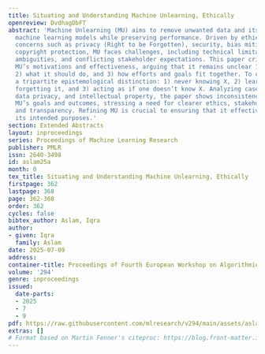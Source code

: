 ```yaml
---
title: Situating and Understanding Machine Unlearning, Ethically
openreview: DvdhagDbFT
abstract: 'Machine Unlearning (MU) aims to remove unwanted data and its effects from
  machine learning models while preserving performance. Driven by ethical and legal
  concerns such as privacy (Right to be Forgotten), security, bias mitigation, and
  copyright protection, MU faces challenges, including technical limitations, ethical
  ambiguities, and conflicting stakeholder expectations. This paper critically examines
  MU’s motivations and effectiveness, arguing that it remains unclear 1) what MU does,
  2) what it should do, and 3) how efforts and goals fit together. To clarify, I introduce
  a tripartite epistemological distinction: 1) never knowing X, 2) learning X and
  forgetting it, and 3) acting as if one doesn’t know X. Analyzing cases of copyright,
  data privacy, and intellectual property, the paper shows inconsistencies between
  MU’s goals and outcomes, stressing a need for clearer ethics, stakeholder engagement,
  and transparency. Refining MU is crucial to ensuring that it effectively serves
  its intended purposes.'
section: Extended Abstracts
layout: inproceedings
series: Proceedings of Machine Learning Research
publisher: PMLR
issn: 2640-3498
id: aslam25a
month: 0
tex_title: Situating and Understanding Machine Unlearning, Ethically
firstpage: 362
lastpage: 368
page: 362-368
order: 362
cycles: false
bibtex_author: Aslam, Iqra
author:
- given: Iqra
  family: Aslam
date: 2025-07-09
address:
container-title: Proceedings of Fourth European Workshop on Algorithmic Fairness
volume: '294'
genre: inproceedings
issued:
  date-parts:
  - 2025
  - 7
  - 9
pdf: https://raw.githubusercontent.com/mlresearch/v294/main/assets/aslam25a/aslam25a.pdf
extras: []
# Format based on Martin Fenner's citeproc: https://blog.front-matter.io/posts/citeproc-yaml-for-bibliographies/
---
```

